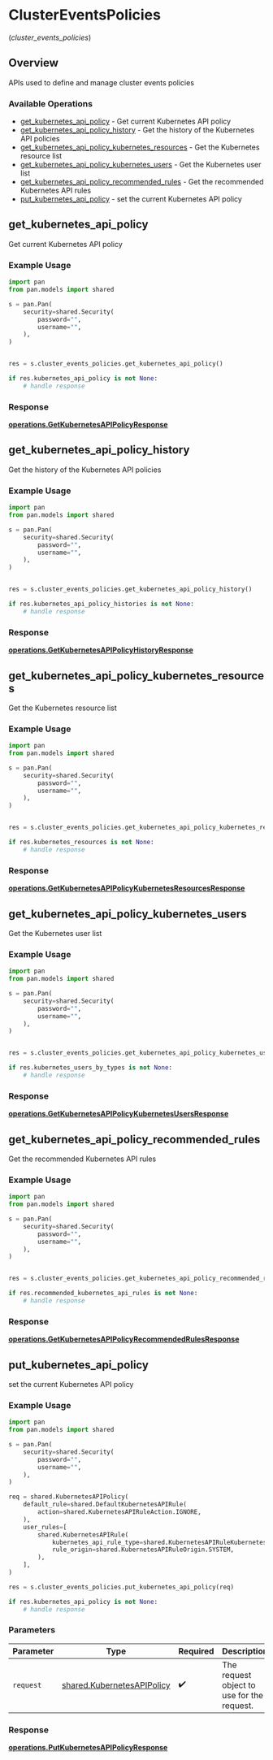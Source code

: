 # ClusterEventsPolicies
(*cluster_events_policies*)

## Overview

APIs used to  define and manage cluster events policies

### Available Operations

* [get_kubernetes_api_policy](#get_kubernetes_api_policy) - Get current Kubernetes API policy
* [get_kubernetes_api_policy_history](#get_kubernetes_api_policy_history) - Get the history of the Kubernetes API policies
* [get_kubernetes_api_policy_kubernetes_resources](#get_kubernetes_api_policy_kubernetes_resources) - Get the Kubernetes resource list
* [get_kubernetes_api_policy_kubernetes_users](#get_kubernetes_api_policy_kubernetes_users) - Get the Kubernetes user list
* [get_kubernetes_api_policy_recommended_rules](#get_kubernetes_api_policy_recommended_rules) - Get the recommended Kubernetes API rules
* [put_kubernetes_api_policy](#put_kubernetes_api_policy) - set the current Kubernetes API policy

## get_kubernetes_api_policy

Get current Kubernetes API policy

### Example Usage

```python
import pan
from pan.models import shared

s = pan.Pan(
    security=shared.Security(
        password="",
        username="",
    ),
)


res = s.cluster_events_policies.get_kubernetes_api_policy()

if res.kubernetes_api_policy is not None:
    # handle response
```


### Response

**[operations.GetKubernetesAPIPolicyResponse](../../models/operations/getkubernetesapipolicyresponse.md)**


## get_kubernetes_api_policy_history

Get the history of the Kubernetes API policies

### Example Usage

```python
import pan
from pan.models import shared

s = pan.Pan(
    security=shared.Security(
        password="",
        username="",
    ),
)


res = s.cluster_events_policies.get_kubernetes_api_policy_history()

if res.kubernetes_api_policy_histories is not None:
    # handle response
```


### Response

**[operations.GetKubernetesAPIPolicyHistoryResponse](../../models/operations/getkubernetesapipolicyhistoryresponse.md)**


## get_kubernetes_api_policy_kubernetes_resources

Get the Kubernetes resource list

### Example Usage

```python
import pan
from pan.models import shared

s = pan.Pan(
    security=shared.Security(
        password="",
        username="",
    ),
)


res = s.cluster_events_policies.get_kubernetes_api_policy_kubernetes_resources()

if res.kubernetes_resources is not None:
    # handle response
```


### Response

**[operations.GetKubernetesAPIPolicyKubernetesResourcesResponse](../../models/operations/getkubernetesapipolicykubernetesresourcesresponse.md)**


## get_kubernetes_api_policy_kubernetes_users

Get the Kubernetes user list

### Example Usage

```python
import pan
from pan.models import shared

s = pan.Pan(
    security=shared.Security(
        password="",
        username="",
    ),
)


res = s.cluster_events_policies.get_kubernetes_api_policy_kubernetes_users()

if res.kubernetes_users_by_types is not None:
    # handle response
```


### Response

**[operations.GetKubernetesAPIPolicyKubernetesUsersResponse](../../models/operations/getkubernetesapipolicykubernetesusersresponse.md)**


## get_kubernetes_api_policy_recommended_rules

Get the recommended Kubernetes API rules

### Example Usage

```python
import pan
from pan.models import shared

s = pan.Pan(
    security=shared.Security(
        password="",
        username="",
    ),
)


res = s.cluster_events_policies.get_kubernetes_api_policy_recommended_rules()

if res.recommended_kubernetes_api_rules is not None:
    # handle response
```


### Response

**[operations.GetKubernetesAPIPolicyRecommendedRulesResponse](../../models/operations/getkubernetesapipolicyrecommendedrulesresponse.md)**


## put_kubernetes_api_policy

set the current Kubernetes API policy

### Example Usage

```python
import pan
from pan.models import shared

s = pan.Pan(
    security=shared.Security(
        password="",
        username="",
    ),
)

req = shared.KubernetesAPIPolicy(
    default_rule=shared.DefaultKubernetesAPIRule(
        action=shared.KubernetesAPIRuleAction.IGNORE,
    ),
    user_rules=[
        shared.KubernetesAPIRule(
            kubernetes_api_rule_type=shared.KubernetesAPIRuleKubernetesAPIRuleType.KUBERNETES_API_RECOMMENDED_RULE,
            rule_origin=shared.KubernetesAPIRuleOrigin.SYSTEM,
        ),
    ],
)

res = s.cluster_events_policies.put_kubernetes_api_policy(req)

if res.kubernetes_api_policy is not None:
    # handle response
```

### Parameters

| Parameter                                                                | Type                                                                     | Required                                                                 | Description                                                              |
| ------------------------------------------------------------------------ | ------------------------------------------------------------------------ | ------------------------------------------------------------------------ | ------------------------------------------------------------------------ |
| `request`                                                                | [shared.KubernetesAPIPolicy](../../models/shared/kubernetesapipolicy.md) | :heavy_check_mark:                                                       | The request object to use for the request.                               |


### Response

**[operations.PutKubernetesAPIPolicyResponse](../../models/operations/putkubernetesapipolicyresponse.md)**

